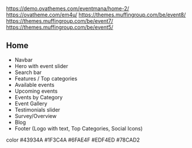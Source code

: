 https://demo.ovathemes.com/eventmana/home-2/
https://ovatheme.com/em4u/
https://themes.muffingroup.com/be/event8/
https://themes.muffingroup.com/be/event7/
https://themes.muffingroup.com/be/event5/

## Home

- Navbar
- Hero with event slider
- Search bar
- Features / Top categories
- Available events
- Upcoming events
- Events by Category
- Event Gallery
- Testimonials slider
- Survey/Overview
- Blog
- Footer (Logo with text, Top Categories, Social Icons)

color
#43934A
#1F3C4A
#6FAE4F
#EDF4ED
#78CAD2
